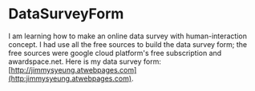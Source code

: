 # DataSurveyForm
I am learning how to make an online data survey with human-interaction concept.
I had use all the free sources to build the data survey form; the free sources were google cloud platform's free subscription and awardspace.net.
Here is my data survey form: [http://jimmysyeung.atwebpages.com](http:jimmysyeung.atwebpages.com).
